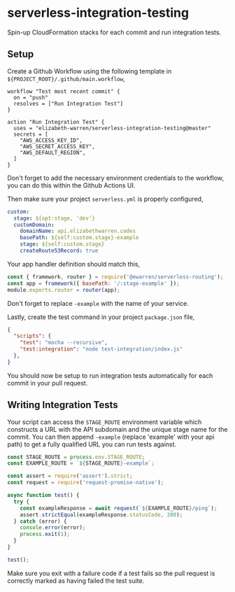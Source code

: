 # serverless-integration-testing

Spin-up CloudFormation stacks for each commit and run integration tests.

## Setup

Create a Github Workflow using the following template in `${PROJECT_ROOT}/.github/main.workflow`,

```
workflow "Test most recent commit" {
  on = "push"
  resolves = ["Run Integration Test"]
}

action "Run Integration Test" {
  uses = "elizabeth-warren/serverless-integration-testing@master"
  secrets = [
    "AWS_ACCESS_KEY_ID",
    "AWS_SECRET_ACCESS_KEY",
    "AWS_DEFAULT_REGION",
  ]
}
```

Don't forget to add the necessary environment credentials to the workflow, you can do this within the Github Actions UI.

Then make sure your project `serverless.yml` is properly configured,

```yml
custom:
  stage: ${opt:stage, 'dev'}
  customDomain:
    domainName: api.elizabethwarren.codes
    basePath: ${self:custom.stage}-example
    stage: ${self:custom.stage}
    createRoute53Record: true
```

Your app handler definition should match this,

```js
const { framework, router } = require('@ewarren/serverless-routing');
const app = framework({ basePath: '/:stage-example' });
module.exports.router = router(app);
```

Don't forget to replace `-example` with the name of your service.

Lastly, create the test command in your project `package.json` file,

```json
{
  "scripts": {
    "test": "mocha --recursive",
    "test:integration": "node test-integration/index.js"
  },
}
```

You should now be setup to run integration tests automatically for each commit in your pull request.

## Writing Integration Tests

Your script can access the `STAGE_ROUTE` environment variable which constructs a URL with the API subdomain and the unique stage name for the commit. You can then append `-example` (replace 'example' with your api path) to get a fully qualified URL you can run tests against.

```js
const STAGE_ROUTE = process.env.STAGE_ROUTE;
const EXAMPLE_ROUTE = `${STAGE_ROUTE}-example`;

const assert = require('assert').strict;
const request = require('request-promise-native');

async function test() {
  try {
    const exampleResponse = await request(`${EXAMPLE_ROUTE}/ping`);
    assert.strictEqual(exampleResponse.statusCode, 200);
  } catch (error) {
    console.error(error);
    process.exit(1);
  }
}

test();
```

Make sure you exit with a failure code if a test fails so the pull request is correctly marked as having failed the test suite.
